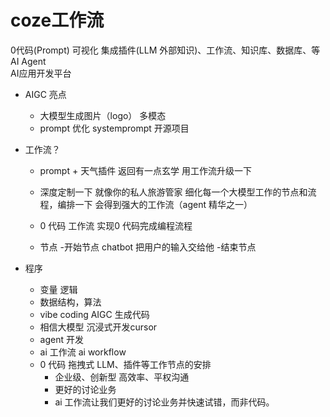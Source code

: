 # coze工作流
0代码(Prompt) 可视化 集成插件(LLM 外部知识)、工作流、知识库、数据库、等 AI Agent\
AI应用开发平台



- AIGC 亮点
  - 大模型生成图片（logo） 多模态
  - prompt 优化
    systemprompt 开源项目

- 工作流？
  - prompt + 天气插件   返回有一点玄学
  用工作流升级一下
  - 深度定制一下  就像你的私人旅游管家 
    细化每一个大模型工作的节点和流程，编排一下
    会得到强大的工作流（agent 精华之一）
  - 0 代码
    工作流 实现0 代码完成编程流程 
  
  - 节点
    -开始节点
    chatbot  把用户的输入交给他
    -结束节点  



- 程序
  - 变量 逻辑 
  - 数据结构，算法 
  - vibe coding AIGC 生成代码
  - 相信大模型 沉浸式开发cursor
  - agent 开发
  - ai 工作流 ai workflow
  - 0 代码 拖拽式 
    LLM、插件等工作节点的安排 
    - 企业级、创新型 高效率、平权沟通
    - 更好的讨论业务
    - ai 工作流让我们更好的讨论业务并快速试错，而非代码。
    
